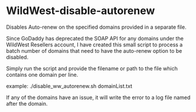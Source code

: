 # WildWest-disable-autorenew
Disables Auto-renew on the specified domains provided in a separate file.

Since GoDaddy has deprecated the SOAP API for any domains under the WildWest Resellers account, I have created this small script
to process a batch number of domains that need to have the auto-renew option to be disabled.

Simply run the script and provide the filename or path to the file which contains one domain per line.

example: ./disable_ww_autorenew.sh domainList.txt


If any of the domains have an issue, it will write the error to a log file named after the domain. 
